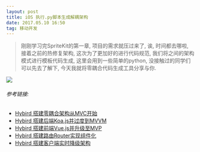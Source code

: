 ```yaml
---
layout: post
title: iOS 执行.py脚本生成解耦架构
date: 2017.05.10 16:50
tag: 移动开发
---
```


> 刚刚学习完SpriteKit的第一章, 项目的需求就压过来了, 诶, 时间都去哪啦, 接着之前的热修复架构, 这次为了更加好的进行代码规范, 我们将之间的架构模式进行模板代码生成, 这里会用到一些简单的python, 没接触过的同学们可以先去了解下, 今天我就将零耦合代码生成工具分享与你.

![](http://upload-images.jianshu.io/upload_images/1229762-6b2c8bed102c297f.jpg?imageMogr2/auto-orient/strip%7CimageView2/2/w/1240)

###### 参考链接:

- [Hybird 搭建零耦合架构从MVC开始](http://www.jianshu.com/p/5a03995a6ce1)
- [Hybird 搭建后端Koa.js并过度到MVVM](http://www.jianshu.com/p/846b9f181cb7)
- [Hybird 搭建前端Vue.js并升级至MVP](http://www.jianshu.com/p/8d4a84e3ddaa)
- [Hybird 搭建路由Router实现组件化](http://www.jianshu.com/p/36314d0c0032)
- [Hybird 搭建客户端实时降级架构](http://www.jianshu.com/p/7054a694cfeb)

